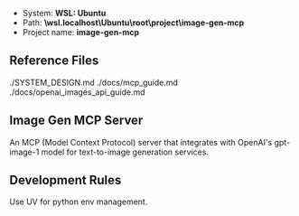 - System: **WSL: Ubuntu**
- Path: **\\wsl.localhost\Ubuntu\root\project\image-gen-mcp**
- Project name: **image-gen-mcp**

## Reference Files

./SYSTEM_DESIGN.md
./docs/mcp_guide.md
./docs/openai_images_api_guide.md

## Image Gen MCP Server

An MCP (Model Context Protocol) server that integrates with OpenAI's gpt-image-1 model for text-to-image generation services.

## Development Rules

Use UV for python env management.
